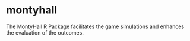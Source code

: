 # montyhall
 The MontyHall R Package facilitates the game simulations and enhances the evaluation of the outcomes.
